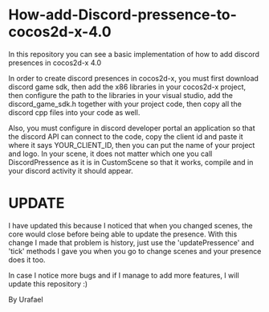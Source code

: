 # How-add-Discord-pressence-to-cocos2d-x-4.0 
In this repository you can see a basic implementation of how to add discord presences in cocos2d-x 4.0

In order to create discord presences in cocos2d-x, you must first download discord game sdk, then add the x86 libraries in your cocos2d-x project, then configure the path to the libraries in your visual studio, add the discord_game_sdk.h together with your project code, then copy all the discord cpp files into your code as well.

Also, you must configure in discord developer portal an application so that the discord API can connect to the code, copy the client id and paste it where it says YOUR_CLIENT_ID, then you can put the name of your project and logo. In your scene, it does not matter which one you call DiscordPressence as it is in CustomScene so that it works, compile and in your discord activity it should appear.

# UPDATE

I have updated this because I noticed that when you changed scenes, the core would close before being able to update the presence. With this change I made that problem is history, just use the 'updatePressence' and 'tick' methods I gave you when you go to change scenes and your presence does it too.

In case I notice more bugs and if I manage to add more features, I will update this repository :)

By Urafael
